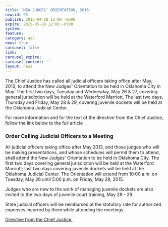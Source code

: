 ```yaml
---
title: 'NEW JUDGES’ ORIENTATION, 2015'
newsid: 95
publish: 2015-04-28 12:00 -0500
expire: 2015-05-29 12:00 -0500
system: 
feature: 
category: aoc
news: true
carousel: false
link: 
carousel_expire: 
carousel_content: ''
layout: news
---
```

<p>The Chief Justice has called all judicial officers taking office after May, 2013, to attend the New Judges' Orientation to be held in Oklahoma City in May. The first two days, Tuesday and Wednesday, May 26 &amp; 27, covering general jurisdiction will be held at the Waterford Marriott. The last two days, Thursday and Friday, May 28 &amp; 29, covering juvenile dockets will be held at the Oklahoma Judicial Center. </p><p>For more information and for the text of the directive from the Chief Justice, follow the link below to the full article</p>
 <!--more-->
<h3>Order Calling Judicial Officers to a Meeting</h3>
<p>All judicial officers taking office after May 2013, and those judges who will be making presentations, and whose schedules will permit them to attend, shall attend the New Judges' Orientation to be held in Oklahoma City. The first two days covering general jurisdiction will be held at the Waterford Marriott; last two days covering juvenile dockets will be held at the Oklahoma Judicial Center. The Orientation will extend from 10:00 a.m. on Tuesday, May 26 until 5:00 p.m. on Friday, May 29, 2015.</p>
<p>Judges who are new to the work of managing juvenile dockets are also invited to the two days of juvenile court training, May 28 - 29.</p>
<p>State judicial officers will be reimbursed at the statutory rate for authorized expenses incurred by them while attending the meetings.</p>
<p><a href="http://www.oscn.net/images/news/directive-newjudgesorientation.pdf" target="_blank">Directive from the Chief Justice.</a></p>